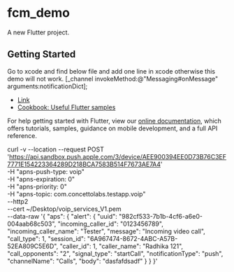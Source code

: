 # fcm_demo

A new Flutter project.

## Getting Started
Go to xcode and find below file and add one line in xcode otherwise this demo will not work.
[_channel invokeMethod:@"Messaging#onMessage" arguments:notificationDict];

- [Link](https://github.com/firebase/flutterfire/blob/master/packages/firebase_messaging/firebase_messaging/ios/Classes/FLTFirebaseMessagingPlugin.m#L488)
- [Cookbook: Useful Flutter samples](https://flutter.dev/docs/cookbook)

For help getting started with Flutter, view our
[online documentation](https://flutter.dev/docs), which offers tutorials,
samples, guidance on mobile development, and a full API reference.


curl -v --location --request POST 'https://api.sandbox.push.apple.com/3/device/AEE900394EE0D73B76C3EF7771E154223364289D218BCA7583B514F7673AE7A4' \
-H "apns-push-type: voip" \
-H "apns-expiration: 0" \
-H "apns-priority: 0" \
-H "apns-topic: com.concettolabs.testapp.voip" \
--http2 \
--cert ~/Desktop/voip_services_V1.pem \
--data-raw '{
"aps": {
"alert": {
"uuid": "982cf533-7b1b-4cf6-a6e0-004aab68c503",
"incoming_caller_id": "0123456789",
"incoming_caller_name": "Tester",
"message": "Incoming video call",
"call_type": 1,
"session_id": "6A967474-8672-4ABC-A57B-52EA809C5E6D",
"caller_id": 1,
"caller_name": "Radhika 121",
"call_opponents": "2",
"signal_type": "startCall",
"notificationType": "push",
"channelName": "Calls",
"body": "dasfafdsadf"
}
}
}'
